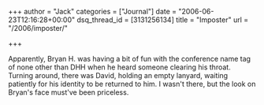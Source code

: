 +++
author = "Jack"
categories = ["Journal"]
date = "2006-06-23T12:16:28+00:00"
dsq_thread_id = [3131256134]
title = "Imposter"
url = "/2006/imposter/"

+++

Apparently, Bryan H. was having a bit of fun with the conference name tag of none other than DHH when he heard someone clearing his throat. Turning around, there was David, holding an empty lanyard, waiting patiently for his identity to be returned to him. I wasn't there, but the look on Bryan's face must've been priceless.